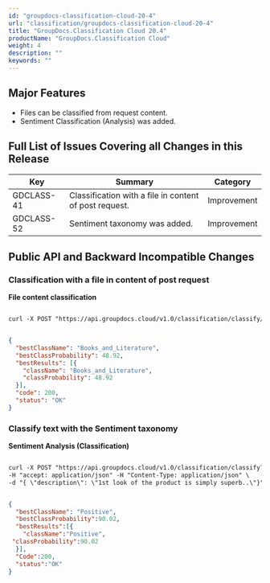 ```yaml
---
id: "groupdocs-classification-cloud-20-4"
url: "classification/groupdocs-classification-cloud-20-4"
title: "GroupDocs.Classification Cloud 20.4"
productName: "GroupDocs.Classification Cloud"
weight: 4
description: ""
keywords: ""
---
```


## Major Features ##

* Files can be classified from request content.
* Sentiment Classification (Analysis) was added.

## Full List of Issues Covering all Changes in this Release ##

|Key|Summary|Category
|---|---|---
|GDCLASS-41|Classification with a file in content of post request.|Improvement
|GDCLASS-52|Sentiment taxonomy was added.|Improvement

## Public API and Backward Incompatible Changes ##

### Classification with a file in content of post request ###

**File content classification**

```html 

curl -X POST "https://api.groupdocs.cloud/v1.0/classification/classify/file" -F data#@File.docx -H "Authorization: Bearer [AccessToken]"

 ```

```json 

{
  "bestClassName": "Books_and_Literature",
  "bestClassProbability": 48.92,
  "bestResults": [{
    "className": "Books_and_Literature",
    "classProbability": 48.92
  }],
  "code": 200,
  "status": "OK"
}

 ```


### Classify text with the Sentiment taxonomy ###


**Sentiment Analysis (Classification)**

```html 

curl -X POST "https://api.groupdocs.cloud/v1.0/classification/classify?BestClassesCount=1&Taxonomy=sentiment" \
-H "accept: application/json" -H "Content-Type: application/json" \
-d "{ \"description\": \"1st look of the product is simply superb..\"}" -H "Authorization: Bearer [Access_token]"

 ```

```json 

{
  "bestClassName": "Positive",
  "bestClassProbability":90.02,
  "bestResults":[{
    "className":"Positive",
 "classProbability":90.02
  }],
  "Code":200,
  "status":"OK"
}

 ```